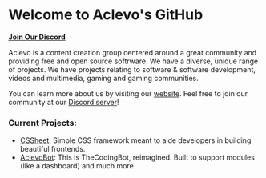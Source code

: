 # Welcome to Aclevo's GitHub

**[Join Our Discord](https://discord.gg/C6QVUKnJRq)**

Aclevo is a content creation group centered around a great community and providing free and open source softrware. We have a diverse, unique range of projects. We have projects relating to software & software development, videos and multimedia, gaming and gaming communities.


You can learn more about us by visiting our [website](https://aclevo.com/). Feel free to join our community at our [Discord server](https://discord.gg/C6QVUKnJRq)!

### Current Projects:
- [CSSheet](https://github.com/Aclevo/cssheet): Simple CSS framework meant to aide developers in building beautiful frontends.
- [AclevoBot](https://github.com/Aclevo/AclevoBot): This is TheCodingBot, reimagined. Built to support modules (like a dashboard) and much more.
